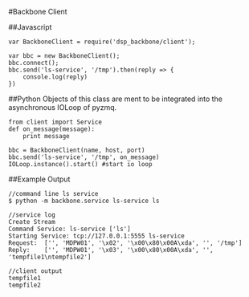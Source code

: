 #Backbone Client

##Javascript

```
var BackboneClient = require('dsp_backbone/client');

var bbc = new BackboneClient();
bbc.connect();
bbc.send('ls-service', '/tmp').then(reply => {
	console.log(reply)
})

```

##Python
Objects of this class are ment to be integrated into the asynchronous IOLoop of pyzmq.
```
from client import Service
def on_message(message):
	print message      

bbc = BackboneClient(name, host, port)
bbc.send('ls-service', '/tmp', on_message)
IOLoop.instance().start() #start io loop

```

##Example Output
```
//command line ls service
$ python -m backbone.service ls-service ls

//service log
Create Stream
Command Service: ls-service ['ls']
Starting Service: tcp://127.0.0.1:5555 ls-service
Request:  ['', 'MDPW01', '\x02', '\x00\x80\x00A\xda', '', '/tmp']
Reply:    ['', 'MDPW01', '\x03', '\x00\x80\x00A\xda', '', 'tempfile1\ntempfile2']

//client output
tempfile1
tempfile2

```

